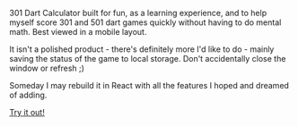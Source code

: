 301 Dart Calculator built for fun, as a learning experience, and to help myself score 301 and 501 dart games quickly without having to do mental math. Best viewed in a mobile layout.

It isn't a polished product - there's definitely more I'd like to do - mainly saving the status of the game to local storage. Don't accidentally close the window or refresh ;)

Someday I may rebuild it in React with all the features I hoped and dreamed of adding.

[Try it out!](https://jasonjohnson47.github.io/dart-calculator/)